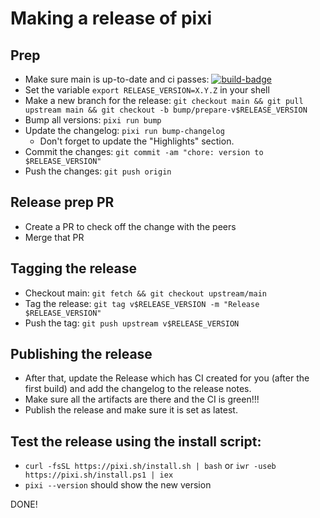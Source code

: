 # Making a release of pixi

## Prep
- Make sure main is up-to-date and ci passes: [![build-badge](https://img.shields.io/github/actions/workflow/status/prefix-dev/pixi/rust.yml?style=flat-square&branch=main)](https://github.com/prefix-dev/pixi/actions/workflows/rust.yml?query=branch%3Amain+)
- Set the variable `export RELEASE_VERSION=X.Y.Z` in your shell
- Make a new branch for the release: `git checkout main && git pull upstream main && git checkout -b bump/prepare-v$RELEASE_VERSION`
- Bump all versions: `pixi run bump`
- Update the changelog: `pixi run bump-changelog`
  - Don't forget to update the "Highlights" section.
- Commit the changes: `git commit -am "chore: version to $RELEASE_VERSION"`
- Push the changes: `git push origin`

## Release prep PR
- Create a PR to check off the change with the peers
- Merge that PR

## Tagging the release
- Checkout main: `git fetch && git checkout upstream/main`
- Tag the release: `git tag v$RELEASE_VERSION -m "Release $RELEASE_VERSION"`
- Push the tag: `git push upstream v$RELEASE_VERSION`

## Publishing the release
- After that, update the Release which has CI created for you (after the first build) and add the changelog to the release notes.
- Make sure all the artifacts are there and the CI is green!!!
- Publish the release and make sure it is set as latest.

## Test the release using the install script:
- `curl -fsSL https://pixi.sh/install.sh | bash` or `iwr -useb https://pixi.sh/install.ps1 | iex`
- `pixi --version` should show the new version

DONE!
